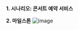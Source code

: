 **1. 시나리오: 콘서트 예약 서비스**
   
**2. 마일스톤**
   ![image](https://github.com/kkyuny/concert/assets/88278485/adc2c192-b498-439a-b780-e10007135af6)

   
